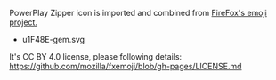 PowerPlay Zipper icon is imported and combined from [FireFox's emoji project.](https://github.com/mozilla/fxemoji/)

* u1F48E-gem.svg

It's CC BY 4.0 license, please following details: https://github.com/mozilla/fxemoji/blob/gh-pages/LICENSE.md
